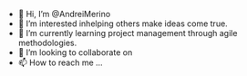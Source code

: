 - 👋 Hi, I’m @AndreiMerino
- 👀 I’m interested inhelping others make ideas come true.
- 🌱 I’m currently learning project management through agile methodologies.
- 💞️ I’m looking to collaborate on 
- 📫 How to reach me ...

<!---
AndreiMerino/AndreiMerino is a ✨ special ✨ repository because its `README.md` (this file) appears on your GitHub profile.
You can click the Preview link to take a look at your changes.
--->
